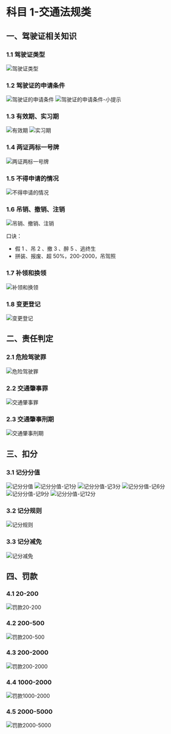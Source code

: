# 科目 1-交通法规类

## 一、驾驶证相关知识

### 1.1 驾驶证类型

![驾驶证类型](./img/1.科目一/驾驶证类型.png)

### 1.2 驾驶证的申请条件

![驾驶证的申请条件](./img/1.科目一/驾驶证的申请条件.png)
![驾驶证的申请条件-小提示](./img/1.科目一/驾驶证的申请条件-小提示.png)

### 1.3 有效期、实习期

![有效期](./img/1.科目一/有效期.png)
![实习期](./img/1.科目一/实习期.png)

### 1.4 两证两标一号牌

![两证两标一号牌](./img/1.科目一/两证两标一号牌.png)

### 1.5 不得申请的情况

![不得申请的情况](./img/1.科目一/不得申请的情况.png)

### 1.6 吊销、撤销、注销

![吊销、撤销、注销](./img/1.科目一/吊销、撤销、注销.png)

口诀：

- 假 1 、吊 2 、撤 3 、醉 5 、逃终生
- 拼装、报废、超 50%，200-2000，吊驾照

### 1.7 补领和换领

![补领和换领](./img/1.科目一/补领和换领.png)

### 1.8 变更登记

![变更登记](./img/1.科目一/变更登记.png)

## 二、责任判定

### 2.1 危险驾驶罪

![危险驾驶罪](./img/1.科目一/危险驾驶罪.png)

### 2.2 交通肇事罪

![交通肇事罪](./img/1.科目一/交通肇事罪.png)

### 2.3 交通肇事刑期

![交通肇事刑期](./img/1.科目一/交通肇事刑期.png)

## 三、扣分

### 3.1 记分分值

![记分分值](./img/1.科目一/记分分值.png)
![记分分值-记1分](./img/1.科目一/记分分值-记1分.png)
![记分分值-记3分](./img/1.科目一/记分分值-记3分.png)
![记分分值-记6分](./img/1.科目一/记分分值-记6分.png)
![记分分值-记9分](./img/1.科目一/记分分值-记9分.png)
![记分分值-记12分](./img/1.科目一/记分分值-记12分.png)

### 3.2 记分规则

![记分规则](./img/1.科目一/记分规则.png)

### 3.3 记分减免

![记分减免](./img/1.科目一/记分减免.png)

## 四、罚款

### 4.1 20-200

![罚款20-200](./img/1.科目一/罚款20-200.png)

### 4.2 200-500

![罚款200-500](./img/1.科目一/罚款200-500.png)

### 4.3 200-2000

![罚款200-2000](./img/1.科目一/罚款200-2000.png)

### 4.4 1000-2000

![罚款1000-2000](./img/1.科目一/罚款1000-2000.png)

### 4.5 2000-5000

![罚款2000-5000](./img/1.科目一/罚款2000-5000.png)
